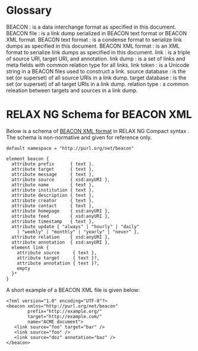 # Glossary

BEACON
  : is a data interchange format as specified in this document.
BEACON file
  : is a link dump serialized in BEACON text format or BEACON XML format.
BEACON text format
  : is a condense format to serialize link dumps as specified in this document. 
BEACON XML format
  : is an XML format to serialize link dumps as specified in this document. 
link
  : is a triple of source URI, target URI, and annotation.
link dump
  : is a set of links and meta fields with common relation type for all links.
link token
  : is a Unicode string in a BEACON files used to construct a link.
source database
  : is the set (or superset) of all source URIs in a link dump.
target database
  : is the set (or superset) of all target URIs in a link dump.
relation type
  : a common releation between targets and sources in a link dump.

# RELAX NG Schema for BEACON XML

Below is a schema of [BEACON XML format](#beacon-xml-format) in RELAX NG Compact
syntax [](#RELAX-NGC). The schema is non-normative and given for reference
only.

    default namespace = "http://purl.org/net/beacon"

	element beacon {
	  attribute prefix      { text }.
	  attribute target      { text },
	  attribute message     { text },
	  attribute source      { xsd:anyURI },
      attribute name        { text },
	  attribute institution { text },
	  attribute description { text },
	  attribute creator     { text },
	  attribute contact     { text },
	  attribute homepage    { xsd:anyURI },
	  attribute feed        { xsd:anyURI },
	  attribute timestamp   { text },
	  attribute update { "always" | "hourly" | "daily" 
	    | "weekly" | "monthly" | "yearly" | "never" },
	  attribute relation    { xsd:anyURI },
	  attribute annotation  { xsd:anyURI },
	  element link {
	    attribute source     { text },
		attribute target     { text }?,
		attribute annotation { text }?,
	    empty
	  }*
	}

A short example of a BEACON XML file is given below:

    <?xml version="1.0" encoding="UTF-8"?>
    <beacon xmlns="http://purl.org/net/beacon" 
            prefix="http://example.org/"
            target="http://example.com/"
			name="ACME document">
       <link source="foo" target="bar" />
       <link source="foo" />
       <link source="doz" annotation="baz" />
    </beacon>

